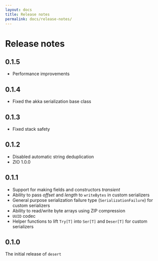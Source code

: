 ```yaml
---
layout: docs
title: Release notes
permalink: docs/release-notes/
---
```


# Release notes

## 0.1.5
- Performance improvements

## 0.1.4
- Fixed the akka serialization base class

## 0.1.3
- Fixed stack safety

## 0.1.2
- Disabled automatic string deduplication
- ZIO 1.0.0

## 0.1.1
- Support for making fields and constructors *transient*
- Ability to pass _offset_ and _length_ to `writeBytes` in custom serializers
- General purpose serialization failure type (`SerializationFailure`) for custom serializers
- Ability to read/write byte arrays using ZIP compression
- `UUID` codec
- Helper functions to lift `Try[T]` into `Ser[T]` and `Deser[T]` for custom serializers

## 0.1.0
The initial release of `desert`